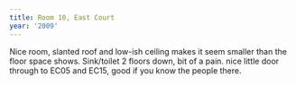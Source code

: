 ```yaml
---
title: Room 10, East Court
year: '2009'
---
```


Nice room, slanted roof and low-ish ceiling makes it seem smaller than the floor space shows. Sink/toilet 2 floors down, bit of a pain. nice little door through to EC05 and EC15, good if you know the people there.